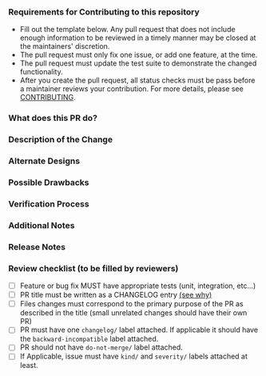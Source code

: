 ### Requirements for Contributing to this repository

* Fill out the template below. Any pull request that does not include enough information to be reviewed in a timely manner may be closed at the maintainers' discretion.
* The pull request must only fix one issue, or add one feature, at the time.
* The pull request must update the test suite to demonstrate the changed functionality.
* After you create the pull request, all status checks must be pass before a maintainer reviews your contribution. For more details, please see [CONTRIBUTING](/CONTRIBUTING.md).

### What does this PR do?

<!--

What inspired you to submit this pull request?
Link to the issue describing the bug that you're fixing.

If there is not yet an issue for your bug, please open a new issue and then link to that issue in your pull request.
Note: In some cases, one person's "bug" is another person's "feature." If the pull request does not address an existing issue with the "bug" label, the maintainers have the final say on whether the current behavior is a bug.

-->

### Description of the Change

<!--

A brief description of the change being made with this pull request.

We must be able to understand the design of your change from this description.
If we can't get a good idea of what the code will be doing from the description here, the pull request may be closed at the maintainers' discretion.
Keep in mind that the maintainer reviewing this PR may not be familiar with or have worked with the code here recently, so please walk us through the concepts.

-->

### Alternate Designs

<!-- Explain what other alternates were considered and why the proposed version was selected -->

### Possible Drawbacks

<!-- What are the possible side-effects or negative impacts of the code change? -->

### Verification Process

<!--

What process did you follow to verify that your change has the desired effects?

- How did you verify that all new functionality works as expected?
- How did you verify that all changed functionality works as expected?
- How did you verify that the change has not introduced any regressions?

Describe the actions you performed (including scripts, commands you ran, etc.), and describe the results you observed.

-->

### Additional Notes

<!-- Anything else we should know when reviewing? -->

### Release Notes

<!--

If the PR title is not enough to describe the changes in a single line that explains this improvement in
terms that a user can understand. This text will be added in release notes.

For example, you can provide additionnal notes about feature deprecation or backward incompatible changes.

-->

### Review checklist (to be filled by reviewers)

- [ ] Feature or bug fix MUST have appropriate tests (unit, integration, etc...)
- [ ] PR title must be written as a CHANGELOG entry [(see why)](/CONTRIBUTING.md#pull-request-title)
- [ ] Files changes must correspond to the primary purpose of the PR as described in the title (small unrelated changes should have their own PR)
- [ ] PR must have one `changelog/` label attached. If applicable it should have the `backward-incompatible` label attached.
- [ ] PR should not have `do-not-merge/` label attached.
- [ ] If Applicable, issue must have `kind/` and `severity/` labels attached at least.
